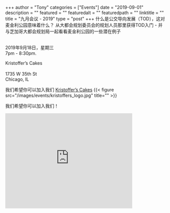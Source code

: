
+++
author = "Tony"
categories = ["Events"]
date = "2019-09-01"
description = ""
featured = ""
featuredalt = ""
featuredpath = ""
linktitle = ""
title = "九月会议 - 2019"
type = "post"
+++
什么是公交导向发展（TOD），这对麦金利公园意味着什么？ 从大都会规划委员会的规划人员那里获得TOD入门 - 并与芝加哥大都会规划局一起看看麦金利公园的一些潜在例子

</br>2019年9月18日，星期三
</br>7pm - 8:30pm. </br>

Kristoffer’s Cakes<br/>  
1735 W 35th St<br/>
Chicago, IL <br/> 

我们希望你可以加入我们  <a href="https://https://kristofferscakes.com"> Kristoffer’s Cakes</a>
{{< figure src="/images/events/kristoffers_logo.jpg" title="" >}}

我们希望你可以加入我们！

<iframe src="https://www.google.com/maps/embed?pb=!1m14!1m8!1m3!1d11891.631173774073!2d-87.6693055!3d41.8302836!3m2!1i1024!2i768!4f13.1!3m3!1m2!1s0x0%3A0x7ed9be1c89d70033!2sKristoffer&#39;s%20Cakes!5e0!3m2!1sen!2sus!4v1567814025845!5m2!1sen!2sus" width="400" height="300" frameborder="0" style="border:0;" allowfullscreen=""></iframe>
<br/>
<br/>

